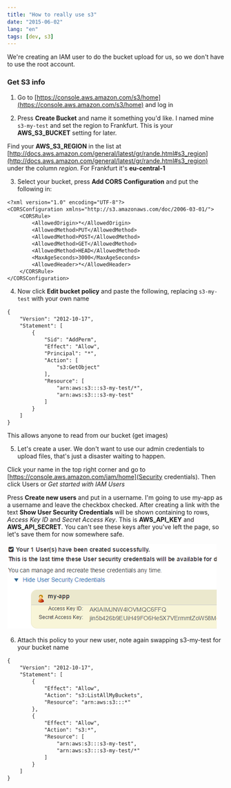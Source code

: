 ```yaml
---
title: "How to really use s3"
date: "2015-06-02"
lang: "en"
tags: [dev, s3]
---
```


We're creating an IAM user to do the bucket upload for us, so we don't have to use the root account.

### Get S3 info

1. Go to [https://console.aws.amazon.com/s3/home](https://console.aws.amazon.com/s3/home) and log in

2. Press **Create Bucket** and name it something you'd like. I named mine `s3-my-test` and set the region to Frankfurt. This is your **AWS_S3_BUCKET** setting for later.

Find your **AWS_S3_REGION** in the list at [http://docs.aws.amazon.com/general/latest/gr/rande.html#s3_region](http://docs.aws.amazon.com/general/latest/gr/rande.html#s3_region) under the column _region_. For Frankfurt it's **eu-central-1**

3. Select your bucket, press **Add CORS Configuration** and put the following in:

```
<?xml version="1.0" encoding="UTF-8"?>
<CORSConfiguration xmlns="http://s3.amazonaws.com/doc/2006-03-01/">
    <CORSRule>
        <AllowedOrigin>*</AllowedOrigin>
        <AllowedMethod>PUT</AllowedMethod>
        <AllowedMethod>POST</AllowedMethod>
        <AllowedMethod>GET</AllowedMethod>
        <AllowedMethod>HEAD</AllowedMethod>
        <MaxAgeSeconds>3000</MaxAgeSeconds>
        <AllowedHeader>*</AllowedHeader>
    </CORSRule>
</CORSConfiguration>
```

4. Now click **Edit bucket policy** and paste the following, replacing `s3-my-test` with your own name

```
{
	"Version": "2012-10-17",
	"Statement": [
		{
			"Sid": "AddPerm",
			"Effect": "Allow",
			"Principal": "*",
			"Action": [
				"s3:GetObject"
			],
			"Resource": [
				"arn:aws:s3:::s3-my-test/*",
				"arn:aws:s3:::s3-my-test"
			]
		}
	]
}
```

This allows anyone to read from our bucket (get images)

5. Let's create a user. We don't want to use our admin credentials to upload files, that's just a disaster waiting to happen.

Click your name in the top right corner and go to [https://console.aws.amazon.com/iam/home](Security credentials). Then click Users or _Get started with IAM Users_

Press **Create new users** and put in a username. I'm going to use my-app as a username and leave the checkbox checked. After creating a link with the text **Show User Security Credentials** will be shown containing to rows, _Access Key ID_ and _Secret Access Key_. This is **AWS_API_KEY** and **AWS_API_SECRET**. You can't see these keys after you've left the page, so let's save them for now somewhere safe.

![Image Alt](users.png)

6. Attach this policy to your new user, note again swapping s3-my-test for your bucket name

```
{
    "Version": "2012-10-17",
    "Statement": [
        {
            "Effect": "Allow",
            "Action": "s3:ListAllMyBuckets",
            "Resource": "arn:aws:s3:::*"
        },
        {
            "Effect": "Allow",
            "Action": "s3:*",
            "Resource": [
                "arn:aws:s3:::s3-my-test",
                "arn:aws:s3:::s3-my-test/*"
            ]
        }
    ]
}
```
